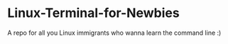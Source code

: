# Linux-Terminal-for-Newbies
A repo for all you Linux immigrants who wanna learn the command line :)
